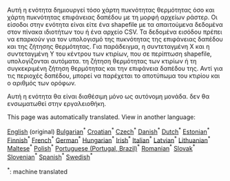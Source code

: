<p> Αυτή η ενότητα δημιουργεί τόσο χάρτη πυκνότητας θερμότητας όσο και χάρτη πυκνότητας επιφάνειας δαπέδου με τη μορφή αρχείων ράστερ. Οι είσοδοι στην ενότητα είναι είτε ένα shapefile με τα απαιτούμενα δεδομένα στον πίνακα ιδιοτήτων του ή ένα αρχείο CSV. Τα δεδομένα εισόδου πρέπει να επαρκούν για τον υπολογισμό της πυκνότητας της επιφάνειας δαπέδου και της ζήτησης θερμότητας. Για παράδειγμα, η συντεταγμένη Χ και η συντεταγμένη Υ του κέντρου των κτιρίων, που σε περίπτωση shapefile, υπολογίζονται αυτόματα. τη ζήτηση θερμότητας των κτιρίων ή τη συγκεκριμένη ζήτηση θερμότητας και την επιφάνεια δαπέδου της. Αντί για τις περιοχές δαπέδου, μπορεί να παρέχεται το αποτύπωμα του κτιρίου και ο αριθμός των ορόφων. </p><p> Αυτή η ενότητα θα είναι διαθέσιμη μόνο ως αυτόνομη μονάδα. δεν θα ενσωματωθεί στην εργαλειοθήκη. </p>

This page was automatically translated. View in another language:

[English](../en/CM-Customized-heat-and-floor-area-density-maps.md) (original) [Bulgarian](../bg/CM-Customized-heat-and-floor-area-density-maps.md)<sup>\*</sup> [Croatian](../hr/CM-Customized-heat-and-floor-area-density-maps.md)<sup>\*</sup> [Czech](../cs/CM-Customized-heat-and-floor-area-density-maps.md)<sup>\*</sup> [Danish](../da/CM-Customized-heat-and-floor-area-density-maps.md)<sup>\*</sup> [Dutch](../nl/CM-Customized-heat-and-floor-area-density-maps.md)<sup>\*</sup> [Estonian](../et/CM-Customized-heat-and-floor-area-density-maps.md)<sup>\*</sup> [Finnish](../fi/CM-Customized-heat-and-floor-area-density-maps.md)<sup>\*</sup> [French](../fr/CM-Customized-heat-and-floor-area-density-maps.md)<sup>\*</sup> [German](../de/CM-Customized-heat-and-floor-area-density-maps.md)<sup>\*</sup>  [Hungarian](../hu/CM-Customized-heat-and-floor-area-density-maps.md)<sup>\*</sup> [Irish](../ga/CM-Customized-heat-and-floor-area-density-maps.md)<sup>\*</sup> [Italian](../it/CM-Customized-heat-and-floor-area-density-maps.md)<sup>\*</sup> [Latvian](../lv/CM-Customized-heat-and-floor-area-density-maps.md)<sup>\*</sup> [Lithuanian](../lt/CM-Customized-heat-and-floor-area-density-maps.md)<sup>\*</sup> [Maltese](../mt/CM-Customized-heat-and-floor-area-density-maps.md)<sup>\*</sup> [Polish](../pl/CM-Customized-heat-and-floor-area-density-maps.md)<sup>\*</sup> [Portuguese (Portugal, Brazil)](../pt/CM-Customized-heat-and-floor-area-density-maps.md)<sup>\*</sup> [Romanian](../ro/CM-Customized-heat-and-floor-area-density-maps.md)<sup>\*</sup> [Slovak](../sk/CM-Customized-heat-and-floor-area-density-maps.md)<sup>\*</sup> [Slovenian](../sl/CM-Customized-heat-and-floor-area-density-maps.md)<sup>\*</sup> [Spanish](../es/CM-Customized-heat-and-floor-area-density-maps.md)<sup>\*</sup> [Swedish](../sv/CM-Customized-heat-and-floor-area-density-maps.md)<sup>\*</sup> 

<sup>\*</sup>: machine translated
